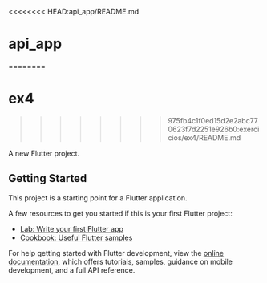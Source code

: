 <<<<<<<< HEAD:api_app/README.md
# api_app
========
# ex4
>>>>>>>> 975fb4c1f0ed15d2e2abc770623f7d2251e926b0:exercicios/ex4/README.md

A new Flutter project.

## Getting Started

This project is a starting point for a Flutter application.

A few resources to get you started if this is your first Flutter project:

- [Lab: Write your first Flutter app](https://docs.flutter.dev/get-started/codelab)
- [Cookbook: Useful Flutter samples](https://docs.flutter.dev/cookbook)

For help getting started with Flutter development, view the
[online documentation](https://docs.flutter.dev/), which offers tutorials,
samples, guidance on mobile development, and a full API reference.
